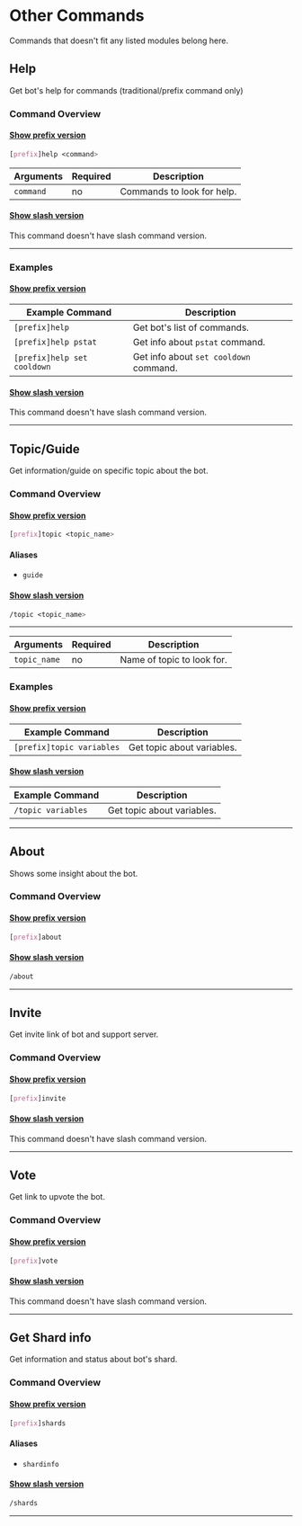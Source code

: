 # Other Commands

Commands that doesn't fit any listed modules belong here.

## Help

Get bot's help for commands (traditional/prefix command only)

### Command Overview

#### [Show prefix version](#tab/cnext)
```css
[prefix]help <command>
```
Arguments | Required | Description
-----------|----------|------------
`command` | no | Commands to look for help.

#### [Show slash version](#tab/slash)

This command doesn't have slash command version.
- - -

### Examples

#### [Show prefix version](#tab/cnext)
Example Command | Description
-----|-----
`[prefix]help` | Get bot's list of commands.
`[prefix]help pstat` | Get info about `pstat` command.
`[prefix]help set cooldown` | Get info about `set cooldown` command.

#### [Show slash version](#tab/slash)

This command doesn't have slash command version.
- - -

## Topic/Guide

Get information/guide on specific topic about the bot.

### Command Overview

#### [Show prefix version](#tab/cnext)
```css
[prefix]topic <topic_name>
```
#### Aliases

- `guide`

#### [Show slash version](#tab/slash)
```css
/topic <topic_name>
```
- - -
Arguments | Required | Description
-----------|----------|------------
`topic_name` | no | Name of topic to look for.


### Examples

#### [Show prefix version](#tab/cnext)
Example Command | Description
-----|-----
`[prefix]topic variables` | Get topic about variables.

#### [Show slash version](#tab/slash)
Example Command | Description
-----|-----
`/topic variables` | Get topic about variables.

- - -

## About

Shows some insight about the bot.

### Command Overview

#### [Show prefix version](#tab/cnext)
```css
[prefix]about
```

#### [Show slash version](#tab/slash)
```css
/about 
```

- - -

## Invite

Get invite link of bot and support server.

### Command Overview

#### [Show prefix version](#tab/cnext)
```css
[prefix]invite
```

#### [Show slash version](#tab/slash)

This command doesn't have slash command version.
- - -

## Vote

Get link to upvote the bot.

### Command Overview

#### [Show prefix version](#tab/cnext)
```css
[prefix]vote
```

#### [Show slash version](#tab/slash)

This command doesn't have slash command version.
- - -

## Get Shard info

Get information and status about bot's shard.

### Command Overview

#### [Show prefix version](#tab/cnext)
```css
[prefix]shards
```
#### Aliases

- `shardinfo`

#### [Show slash version](#tab/slash)
```css
/shards
```

- - -